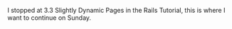 I stopped at 3.3 Slightly Dynamic Pages in the Rails Tutorial, this is where I want to continue on Sunday.